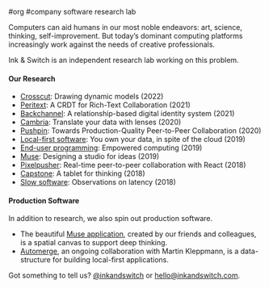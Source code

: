 #org #company software research lab

Computers can aid humans in our most noble endeavors: art, science, thinking, self-improvement. But today’s dominant computing platforms increasingly work against the needs of creative professionals.

Ink & Switch is an independent research lab working on this problem.

#### Our Research

-   [Crosscut](https://www.inkandswitch.com/crosscut/): Drawing dynamic models (2022)
-   [Peritext](https://www.inkandswitch.com/peritext/): A CRDT for Rich-Text Collaboration (2021)
-   [Backchannel](https://www.inkandswitch.com/backchannel/): A relationship-based digital identity system (2021)
-   [Cambria](https://www.inkandswitch.com/cambria/): Translate your data with lenses (2020)
-   [Pushpin](https://www.inkandswitch.com/pushpin/): Towards Production-Quality Peer-to-Peer Collaboration (2020)
-   [Local-first software](https://www.inkandswitch.com/local-first/): You own your data, in spite of the cloud (2019)
-   [End-user programming](https://www.inkandswitch.com/end-user-programming/): Empowered computing (2019)
-   [Muse](https://www.inkandswitch.com/muse/): Designing a studio for ideas (2019)
-   [Pixelpusher](https://www.inkandswitch.com/pixelpusher/): Real-time peer-to-peer collaboration with React (2018)
-   [Capstone](https://www.inkandswitch.com/capstone/): A tablet for thinking (2018)
-   [Slow software](https://www.inkandswitch.com/slow-software/): Observations on latency (2018)

#### Production Software

In addition to research, we also spin out production software.

-   The beautiful [Muse application](https://museapp.com/), created by our friends and colleagues, is a spatial canvas to support deep thinking.
-   [Automerge](https://automerge.org/), an ongoing collaboration with Martin Kleppmann, is a data-structure for building local-first applications.

Got something to tell us? [@inkandswitch](http://twitter.com/inkandswitch "Tweet us @inkandswitch") or [hello@inkandswitch.com](mailto:hello@inkandswitch.com "Send us an Email").